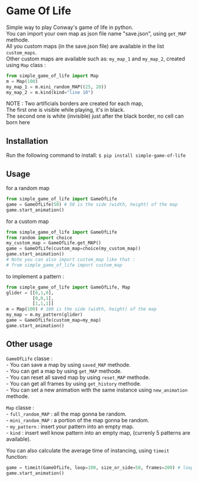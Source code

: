 # Game Of Life

Simple way to play Conway's game of life in python.<br>
You can import your own map as json file name "save.json", using `get_MAP` methode.<br>
All you custom maps (in the save.json file) are available in the list `custom_maps`.<br>
Other custom maps are available such as: `my_map_1` and `my_map_2`, created using `Map` class : <br>
```python
from simple_game_of_life import Map
m = Map(100)
my_map_1 = m.mini_random_MAP((25, 20))
my_map_2 = m.kind(kind="line 10")
```

NOTE : Two artificials borders are created for each map, <br>
The first one is visible while playing, it's in black.<br>
The second one is white (invisible) just after the black border, no cell can born here


## Installation

Run the following command to install:
```$ pip install simple-game-of-life ```

## Usage

for a random map
```python
from simple_game_of_life import GameOfLife
game = GameOfLife(50) # 50 is the side (width, height) of the map
game.start_animation()
```

for a custom map
```python
from simple_game_of_life import GameOfLife
from random import choice
my_custom_map = GameOfLife.get_MAP() 
game = GameOfLife(custom_map=choice(my_custom_map))
game.start_animation()
# Note you can also import custom_map like that :
# from simple_game_of_life import custom_map 
```

to implement a pattern :
```python
from simple_game_of_life import GameOfLife, Map
glider = [[0,1,0],
          [0,0,1],
          [1,1,1]]
m = Map(100) # 100 is the side (width, height) of the map
my_map = m.my_pattern(glider)
game = GameOfLife(custom_map=my_map)
game.start_animation()
```

## Other usage

`GameOfLife` classe :<br>
    - You can save a map by using `saved_MAP` methode.<br>
    - You can get a map by using `get_MAP` methode.<br>
    - You can reset all saved map by using `reset_MAP` methode.<br>
    - You can get all frames by using `get_history` methode.<br>
    - You can set a new animation with the same instance using `new_animation` methode.<br>


`Map` classe :<br>
    - `full_random_MAP` : all the map gonna be random.<br>
    - `mini_random_MAP` : a portion of the map gonna be random.<br>
    - `my_pattern` : insert your pattern into an empty map.<br>
    - `kind` : insert well know pattern into an empty map, (currenly 5 patterns are available).<br>


You can also calculate the average time of instancing, using `timeit` function:
```python
game = timeit(GameOfLife, loop=100, size_or_side=50, frames=200) # loop : number of loop
game.start_animation()
```